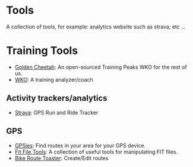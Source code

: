 # Tools

A collection of tools, for example: analytics website such as strava;
etc ...

# Training Tools

* [Golden Cheetah](http://www.goldencheetah.org): An open-sourced Training Peaks WKO for the rest of us.
* [WKO](http://home.trainingpeaks.com/products/products-for-coaches): A training analyzer/coach

## Activity trackers/analytics

* [Strava](http://www.strava.com/): GPS Run and Ride Tracker

## GPS

* [GPSies](http://www.gpsies.com/trackList.do): Find routes in your area for your GPS device.
* [Fit File Tools](https://www.fitfiletools.com/): A collection of useful tools for manipulating FIT files.
* [Bike Route Toaster](http://bikeroutetoaster.com): Create/Edit routes
